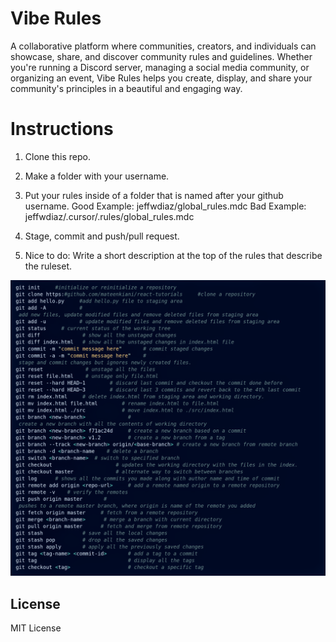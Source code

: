 # Vibe Rules

A collaborative platform where communities, creators, and individuals can showcase, share, and discover community rules and guidelines. Whether you're running a Discord server, managing a social media community, or organizing an event, Vibe Rules helps you create, display, and share your community's principles in a beautiful and engaging way.

# Instructions

1. Clone this repo.

2. Make a folder with your username.

3. Put your rules inside of a folder that is named after your github username.
    Good Example: jeffwdiaz/global_rules.mdc
    Bad Example: jeffwdiaz/.cursor/.rules/global_rules.mdc

4. Stage, commit and push/pull request.

4. Nice to do: Write a short description at the top of the rules that describe the ruleset.

![Github cheat sheet](https://github.com/jeffwdiaz/vibe_rules/blob/main/images/git_cheat_sheet.png "Github Cheat Sheet")

## License

MIT License 